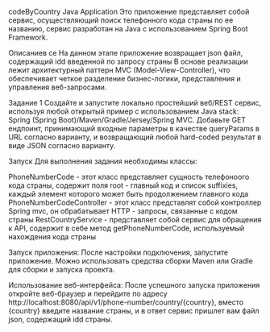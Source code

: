 codeByCountry Java Application
Это приложение представляет собой сервис, осуществляющий поиск телефонного кода страны по ее названию, сервис разработан на Java с использованием Spring Boot Framework.

Описаниев се
На данном этапе приложение возвращает json файл, содержащий idd введенной по запросу страны
В основе реализации лежит архитектурный паттерн MVC (Model-View-Controller), что обеспечивает четкое разделение бизнес-логики, представления и управления веб-запросами.

Задание 1
Создайте и запустите локально простейший веб/REST сервис, используя любой открытый пример с использованием Java stack: Spring (Spring Boot)/Maven/Gradle/Jersey/Spring MVC.
Добавьте GET ендпоинт, принимающий входные параметры в качестве queryParams в URL согласно варианту, и возвращающий любой hard-coded результат в виде JSON согласно варианту.

Запуск
Для выполнения задания необходимы классы:

PhoneNumberCode - этот класс представляет сущность телефоноого кода страны, содержит поля root - главный код и список suffixies, каждый элемент которого может быть продолжением главного кода
PhoneNumberCodeController - этот класс представлят собой контроллер Spring mvc, он обрабатывает HTTP - запросы, связанные с кодом страны
RestCountryService - представляет собой сервис для обращения к API, содержит в себе метод getPhoneNumberCode, используемый нахождения кода страны

Запуск приложения: После настройки подключения, запустите приложение. Можно использовать средства сборки Maven или Gradle для сборки и запуска проекта.

Использование веб-интерфейса: После успешного запуска приложения откройте веб-браузер и перейдите по адресу http://localhost:8080/api/v1/phone-number/country/{country}, вместо {country} введите название страны, 
и в ответ сервис пришлет вам файл json, содержащий idd страны.

